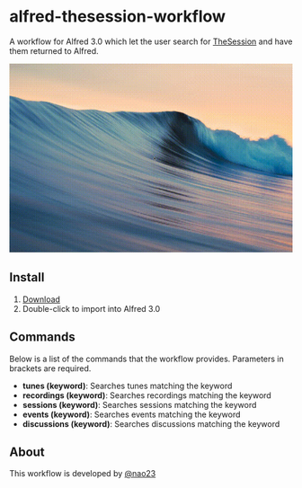 # alfred-thesession-workflow
A workflow for Alfred 3.0 which let the user search for [TheSession](https://thesession.org) and have them returned to Alfred.

![demo](https://github.com/nao23/alfred-thesession-workflow/blob/master/demo.gif)

## Install
1. [Download](https://raw.github.com/nao23/alfred-thesession-workflow/master/TheSession.alfredworkflow)
2. Double-click to import into Alfred 3.0

## Commands
Below is a list of the commands that the workflow provides. Parameters in brackets are required.
- **tunes (keyword)**: Searches tunes matching the keyword
- **recordings (keyword)**: Searches recordings matching the keyword
- **sessions (keyword)**: Searches sessions matching the keyword
- **events (keyword)**: Searches events matching the keyword
- **discussions (keyword)**: Searches discussions matching the keyword

## About
This workflow is developed by [@nao23](https://github.com/nao23)
